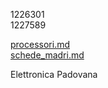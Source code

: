 1226301 <br />
1227589 <br />

[processori.md](./processori.md) <br />
[schede_madri.md](./schede_madri.md) <br />

Elettronica Padovana

